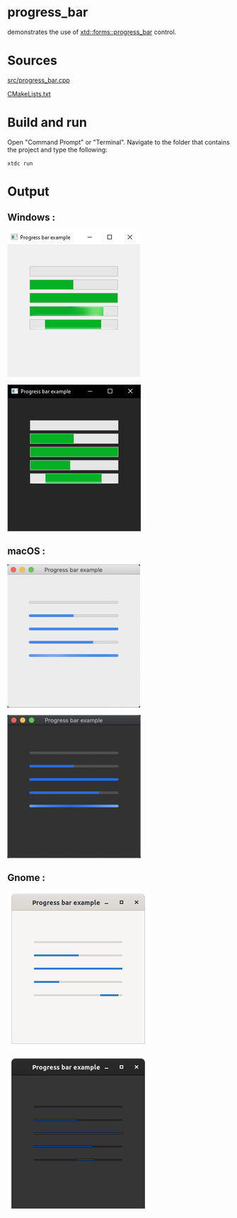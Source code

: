 # progress_bar

demonstrates the use of [xtd::forms::progress_bar](../../../src/xtd_forms/include/xtd/forms/progress_bar.hpp) control.

# Sources

[src/progress_bar.cpp](src/progress_bar.cpp)

[CMakeLists.txt](CMakeLists.txt)

# Build and run

Open "Command Prompt" or "Terminal". Navigate to the folder that contains the project and type the following:

```shell
xtdc run
```

# Output

## Windows :

![Screenshot](../../../docs/pictures/examples/progress_bar_w.png)

![Screenshot](../../../docs/pictures/examples/progress_bar_wd.png)

## macOS :

![Screenshot](../../../docs/pictures/examples/progress_bar_m.png)

![Screenshot](../../../docs/pictures/examples/progress_bar_md.png)

## Gnome :

![Screenshot](../../../docs/pictures/examples/progress_bar_g.png)

![Screenshot](../../../docs/pictures/examples/progress_bar_gd.png)
